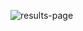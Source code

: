 ![results-page](https://user-images.githubusercontent.com/43880647/114308788-9e1ef180-9b02-11eb-9346-e4c708bdeae9.gif)
